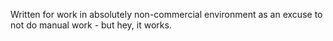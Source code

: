 Written for work in absolutely non-commercial environment as an excuse to not do manual work - but hey, it works.

